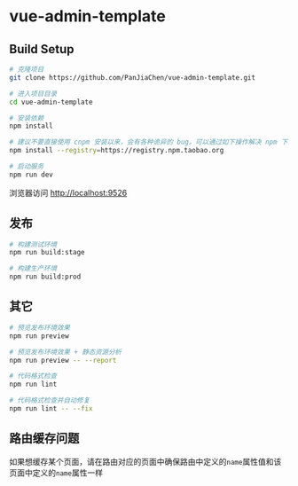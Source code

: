 <!--
 * @Descripttion: 
 * @version: 
 * @Author: JDD
 * @Date: 2019-12-14 15:55:37
 * @LastEditors: JDD
 * @LastEditTime: 2019-12-14 22:51:18
 -->
# vue-admin-template

## Build Setup

```bash
# 克隆项目
git clone https://github.com/PanJiaChen/vue-admin-template.git

# 进入项目目录
cd vue-admin-template

# 安装依赖
npm install

# 建议不要直接使用 cnpm 安装以来，会有各种诡异的 bug。可以通过如下操作解决 npm 下载速度慢的问题
npm install --registry=https://registry.npm.taobao.org

# 启动服务
npm run dev
```

浏览器访问 [http://localhost:9526](http://localhost:9528)

## 发布

```bash
# 构建测试环境
npm run build:stage

# 构建生产环境
npm run build:prod
```

## 其它

```bash
# 预览发布环境效果
npm run preview

# 预览发布环境效果 + 静态资源分析
npm run preview -- --report

# 代码格式检查
npm run lint

# 代码格式检查并自动修复
npm run lint -- --fix
```

## 路由缓存问题
如果想缓存某个页面，请在路由对应的页面中确保路由中定义的`name`属性值和该页面中定义的`name`属性一样